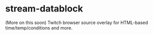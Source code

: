 # stream-datablock
(More on this soon) Twitch browser source overlay for HTML-based time/temp/conditions and more.

